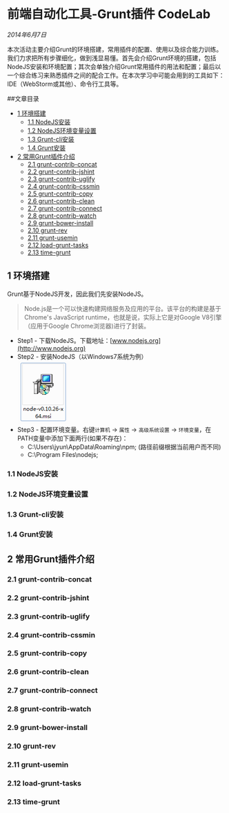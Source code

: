 # 前端自动化工具-Grunt插件 CodeLab

*2014年6月7日*

本次活动主要介绍Grunt的环境搭建，常用插件的配置、使用以及综合能力训练。我们力求把所有步骤细化，做到浅显易懂。首先会介绍Grunt环境的搭建，包括NodeJS安装和环境配置；其次会单独介绍Grunt常用插件的用法和配置；最后以一个综合练习来熟悉插件之间的配合工作。在本次学习中可能会用到的工具如下：IDE（WebStorm或其他）、命令行工具等。

##文章目录
- [1 环境搭建](#user-content-1-环境搭建)
    - [1.1 NodeJS安装](#user-content-11-nodejs安装)
    - [1.2 NodeJS环境变量设置](#user-content-12-nodejs环境变量设置)
    - [1.3 Grunt-cli安装](#user-content-13-grunt-cli安装)
    - [1.4 Grunt安装](#user-content-14-grunt安装)
- [2 常用Grunt插件介绍](#user-content-2-常用grunt插件介绍)
    - [2.1 grunt-contrib-concat](#user-content-21-grunt-contrib-concat)
    - [2.2 grunt-contrib-jshint](#user-content-22-grunt-contrib-jshint)
    - [2.3 grunt-contrib-uglify](#user-content-23-grunt-contrib-uglify)
    - [2.4 grunt-contrib-cssmin](#user-contnet-24-grunt-contrib-cssmin)
    - [2.5 grunt-contrib-copy](#user-content-25-grunt-contrib-copy)
    - [2.6 grunt-contrib-clean](#user-content-26-grunt-contrib-clean)
    - [2.7 grunt-contrib-connect](#user-content-27-grunt-contrib-connect)
    - [2.8 grunt-contrib-watch](#user-content-28-grunt-contrib-watch)
    - [2.9 grunt-bower-install](#user-content-29-grunt-bower-install)
    - [2.10 grunt-rev](#user-content-210-grunt-rev)
    - [2.11 grunt-usemin](#user-content-211-grunt-usemin)
    - [2.12 load-grunt-tasks](#user-content-212-load-grunt-tasks)
    - [2.13 time-grunt](#user-content-213-time-grunt)


## 1 环境搭建

Grunt基于NodeJS开发，因此我们先安装NodeJS。
> Node.js是一个可以快速构建网络服务及应用的平台。该平台的构建是基于Chrome's JavaScript runtime，也就是说，实际上它是对Google V8引擎（应用于Google Chrome浏览器)进行了封装。

* Step1 - 下载NodeJS。下载地址：[www.nodejs.org](http://www.nodejs.org)
* Step2 - 安装NodeJS（以Windows7系统为例）  
![nodejs install package](images/nodejs-install-package.png)
* Step3 - 配置环境变量。右键`计算机` -> `属性` -> `高级系统设置` -> `环境变量`，在PATH变量中添加下面两行(如果不存在)：
    * C:\Users\jyun\AppData\Roaming\npm; (路径前缀根据当前用户而不同)
    * C:\Program Files\nodejs;

### 1.1 NodeJS安装

### 1.2 NodeJS环境变量设置

### 1.3 Grunt-cli安装

### 1.4 Grunt安装

## 2 常用Grunt插件介绍

### 2.1 grunt-contrib-concat

### 2.2 grunt-contrib-jshint

### 2.3 grunt-contrib-uglify

### 2.4 grunt-contrib-cssmin

### 2.5 grunt-contrib-copy

### 2.6 grunt-contrib-clean

### 2.7 grunt-contrib-connect

### 2.8 grunt-contrib-watch

### 2.9 grunt-bower-install

### 2.10 grunt-rev

### 2.11 grunt-usemin

### 2.12 load-grunt-tasks

### 2.13 time-grunt
